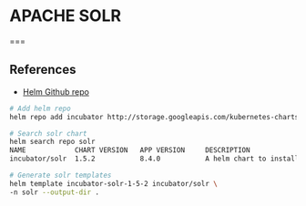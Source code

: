 # APACHE SOLR
===
## References
- [Helm Github repo](https://github.com/lucidworks/solr-helm-chart/tree/master/solr)

```bash
# Add helm repo
helm repo add incubator http://storage.googleapis.com/kubernetes-charts-incubator

# Search solr chart
helm search repo solr
NAME            CHART VERSION   APP VERSION     DESCRIPTION                                       
incubator/solr  1.5.2           8.4.0           A helm chart to install Apache Solr: http://luc...

# Generate solr templates
helm template incubator-solr-1-5-2 incubator/solr \
-n solr --output-dir .
```